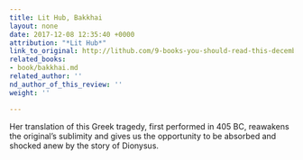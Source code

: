 ```yaml
---
title: Lit Hub, Bakkhai
layout: none
date: 2017-12-08 12:35:40 +0000
attribution: "*Lit Hub*"
link_to_original: http://lithub.com/9-books-you-should-read-this-december/
related_books:
- book/bakkhai.md
related_author: ''
nd_author_of_this_review: ''
weight: ''

---
```

Her translation of this Greek tragedy, first performed in 405 BC, reawakens the original’s sublimity and gives us the opportunity to be absorbed and shocked anew by the story of Dionysus.